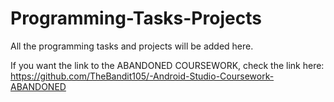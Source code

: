 # Programming-Tasks-Projects
All the programming tasks and projects will be added here.

If you want the link to the ABANDONED COURSEWORK, check the link here: https://github.com/TheBandit105/-Android-Studio-Coursework-ABANDONED
